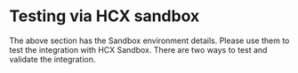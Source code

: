 # Testing via HCX sandbox

The above section has the Sandbox environment details. Please use them to test the integration with HCX Sandbox. There are two ways to test and validate the integration.
